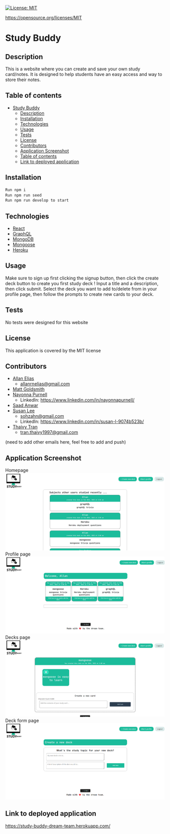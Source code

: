 [![License: MIT](https://img.shields.io/badge/License-MIT-yellow.svg)](https://opensource.org/licenses/MIT)

https://opensource.org/licenses/MIT

# Study Buddy

## Description 
This is a website where you can create and save your own study card/notes. It is designed to help students have an easy access and way to store their notes.

## Table of contents
- [Study Buddy](#study-buddy)
  - [Description](#description)
  - [Installation](#installation)
  - [Technologies](#technologies)
  - [Usage](#usage)
  - [Tests](#tests)
  - [License](#license)
  - [Contributors](#contributors)
  - [Application Screenshot](#application-screenshot)
  - [Table of contents](#table-of-contents)
  - [Link to deployed application](#link-to-deployed-application)

## Installation  
```md
Run npm i
Run npm run seed
Run npm run develop to start
```

## Technologies  
 - [React](https://reactjs.org/)
 - [GraphQL](https://graphql.org/)
 - [MongoDB](https://www.mongodb.com/)
 - [Mongoose](https://mongoosejs.com/)
 - [Heroku](https://www.heroku.com/)

## Usage  
Make sure to sign up first clicking the signup button, then click the create deck button to create you first study deck ! Input a title and a description, then click submit.
Select the deck you want to add to/delete from in your profile page, then follow the prompts to create new cards to your deck.

## Tests
No tests were designed for this website

## License
This application is covered by the MIT license

## Contributors
  - [Allan Elias](https://github.com/EliasAllan)
    - allanrnelias@gmail.com
  - [Matt Goldsmith](https://github.com/chocochip287)
  - [Nayonna Purnell](https://github.com/nayonnapurnell)
    - LinkedIn: https://www.linkedin.com/in/nayonnapurnell/
  - [Saad Anwar](https://github.com/SaadYousafi87)
  - [Susan Lee](https://github.com/s-s-lee/)
    - sohzahn@gmail.com
    - LinkedIn: https://www.linkedin.com/in/susan-l-9074b523b/ 
  - [Thaivy Tran](https://github.com/ThaivyTran)
    - tran.thaivy1997@gmail.com


(need to add other emails here, feel free to add and push)


## Application Screenshot
Homepage
![ The picture of the homepage](/assets/homepage.png)
Profile page
![ The picture of the profile page](/assets/profile.png)
Decks page
![ The picture of the decks page](/assets/decks.png)
Deck form page
![ The picture of the deck form page](/assets/deck-form.png)

## Link to deployed application

https://study-buddy-dream-team.herokuapp.com/
